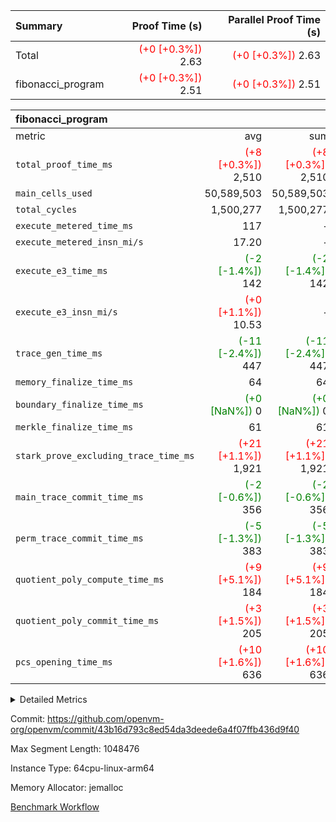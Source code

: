 | Summary | Proof Time (s) | Parallel Proof Time (s) |
|:---|---:|---:|
| Total | <span style='color: red'>(+0 [+0.3%])</span> 2.63 | <span style='color: red'>(+0 [+0.3%])</span> 2.63 |
| fibonacci_program | <span style='color: red'>(+0 [+0.3%])</span> 2.51 | <span style='color: red'>(+0 [+0.3%])</span> 2.51 |


| fibonacci_program |||||
|:---|---:|---:|---:|---:|
|metric|avg|sum|max|min|
| `total_proof_time_ms ` | <span style='color: red'>(+8 [+0.3%])</span> 2,510 | <span style='color: red'>(+8 [+0.3%])</span> 2,510 | <span style='color: red'>(+8 [+0.3%])</span> 2,510 | <span style='color: red'>(+8 [+0.3%])</span> 2,510 |
| `main_cells_used     ` |  50,589,503 |  50,589,503 |  50,589,503 |  50,589,503 |
| `total_cycles        ` |  1,500,277 |  1,500,277 |  1,500,277 |  1,500,277 |
| `execute_metered_time_ms` |  117 | -          | -          | -          |
| `execute_metered_insn_mi/s` |  17.20 | -          |  17.20 |  17.20 |
| `execute_e3_time_ms  ` | <span style='color: green'>(-2 [-1.4%])</span> 142 | <span style='color: green'>(-2 [-1.4%])</span> 142 | <span style='color: green'>(-2 [-1.4%])</span> 142 | <span style='color: green'>(-2 [-1.4%])</span> 142 |
| `execute_e3_insn_mi/s` | <span style='color: red'>(+0 [+1.1%])</span> 10.53 | -          | <span style='color: red'>(+0 [+1.1%])</span> 10.53 | <span style='color: red'>(+0 [+1.1%])</span> 10.53 |
| `trace_gen_time_ms   ` | <span style='color: green'>(-11 [-2.4%])</span> 447 | <span style='color: green'>(-11 [-2.4%])</span> 447 | <span style='color: green'>(-11 [-2.4%])</span> 447 | <span style='color: green'>(-11 [-2.4%])</span> 447 |
| `memory_finalize_time_ms` |  64 |  64 |  64 |  64 |
| `boundary_finalize_time_ms` | <span style='color: green'>(+0 [NaN%])</span> 0 | <span style='color: green'>(+0 [NaN%])</span> 0 | <span style='color: green'>(+0 [NaN%])</span> 0 | <span style='color: green'>(+0 [NaN%])</span> 0 |
| `merkle_finalize_time_ms` |  61 |  61 |  61 |  61 |
| `stark_prove_excluding_trace_time_ms` | <span style='color: red'>(+21 [+1.1%])</span> 1,921 | <span style='color: red'>(+21 [+1.1%])</span> 1,921 | <span style='color: red'>(+21 [+1.1%])</span> 1,921 | <span style='color: red'>(+21 [+1.1%])</span> 1,921 |
| `main_trace_commit_time_ms` | <span style='color: green'>(-2 [-0.6%])</span> 356 | <span style='color: green'>(-2 [-0.6%])</span> 356 | <span style='color: green'>(-2 [-0.6%])</span> 356 | <span style='color: green'>(-2 [-0.6%])</span> 356 |
| `perm_trace_commit_time_ms` | <span style='color: green'>(-5 [-1.3%])</span> 383 | <span style='color: green'>(-5 [-1.3%])</span> 383 | <span style='color: green'>(-5 [-1.3%])</span> 383 | <span style='color: green'>(-5 [-1.3%])</span> 383 |
| `quotient_poly_compute_time_ms` | <span style='color: red'>(+9 [+5.1%])</span> 184 | <span style='color: red'>(+9 [+5.1%])</span> 184 | <span style='color: red'>(+9 [+5.1%])</span> 184 | <span style='color: red'>(+9 [+5.1%])</span> 184 |
| `quotient_poly_commit_time_ms` | <span style='color: red'>(+3 [+1.5%])</span> 205 | <span style='color: red'>(+3 [+1.5%])</span> 205 | <span style='color: red'>(+3 [+1.5%])</span> 205 | <span style='color: red'>(+3 [+1.5%])</span> 205 |
| `pcs_opening_time_ms ` | <span style='color: red'>(+10 [+1.6%])</span> 636 | <span style='color: red'>(+10 [+1.6%])</span> 636 | <span style='color: red'>(+10 [+1.6%])</span> 636 | <span style='color: red'>(+10 [+1.6%])</span> 636 |



<details>
<summary>Detailed Metrics</summary>

|  | keygen_time_ms | commit_exe_time_ms | app proof_time_ms |
| --- | --- | --- |
|  | 250 | 5 | 6,638 | 

| group | num_segments | memory_to_vec_partition_time_ms | insns | fri.log_blowup | execute_segment_time_ms | execute_metered_time_ms | execute_metered_insn_mi/s |
| --- | --- | --- | --- | --- | --- | --- | --- |
| fibonacci_program | 1 | 23 | 1,500,278 | 1 | 6,080 | 117 | 17.20 | 

| group | air_name | quotient_deg | interactions | constraints |
| --- | --- | --- | --- | --- |
| fibonacci_program | AccessAdapterAir<16> | 2 | 5 | 12 | 
| fibonacci_program | AccessAdapterAir<2> | 2 | 5 | 12 | 
| fibonacci_program | AccessAdapterAir<32> | 2 | 5 | 12 | 
| fibonacci_program | AccessAdapterAir<4> | 2 | 5 | 12 | 
| fibonacci_program | AccessAdapterAir<8> | 2 | 5 | 12 | 
| fibonacci_program | BitwiseOperationLookupAir<8> | 2 | 2 | 4 | 
| fibonacci_program | MemoryMerkleAir<8> | 2 | 4 | 39 | 
| fibonacci_program | PersistentBoundaryAir<8> | 2 | 3 | 7 | 
| fibonacci_program | PhantomAir | 2 | 3 | 5 | 
| fibonacci_program | Poseidon2PeripheryAir<BabyBearParameters>, 1> | 2 | 1 | 286 | 
| fibonacci_program | ProgramAir | 1 | 1 | 4 | 
| fibonacci_program | RangeTupleCheckerAir<2> | 1 | 1 | 4 | 
| fibonacci_program | Rv32HintStoreAir | 2 | 18 | 28 | 
| fibonacci_program | VariableRangeCheckerAir | 1 | 1 | 4 | 
| fibonacci_program | VmAirWrapper<Rv32BaseAluAdapterAir, BaseAluCoreAir<4, 8> | 2 | 20 | 37 | 
| fibonacci_program | VmAirWrapper<Rv32BaseAluAdapterAir, LessThanCoreAir<4, 8> | 2 | 18 | 40 | 
| fibonacci_program | VmAirWrapper<Rv32BaseAluAdapterAir, ShiftCoreAir<4, 8> | 2 | 24 | 91 | 
| fibonacci_program | VmAirWrapper<Rv32BranchAdapterAir, BranchEqualCoreAir<4> | 2 | 11 | 20 | 
| fibonacci_program | VmAirWrapper<Rv32BranchAdapterAir, BranchLessThanCoreAir<4, 8> | 2 | 13 | 35 | 
| fibonacci_program | VmAirWrapper<Rv32CondRdWriteAdapterAir, Rv32JalLuiCoreAir> | 2 | 10 | 18 | 
| fibonacci_program | VmAirWrapper<Rv32JalrAdapterAir, Rv32JalrCoreAir> | 2 | 16 | 20 | 
| fibonacci_program | VmAirWrapper<Rv32LoadStoreAdapterAir, LoadSignExtendCoreAir<4, 8> | 2 | 18 | 33 | 
| fibonacci_program | VmAirWrapper<Rv32LoadStoreAdapterAir, LoadStoreCoreAir<4> | 2 | 17 | 40 | 
| fibonacci_program | VmAirWrapper<Rv32MultAdapterAir, DivRemCoreAir<4, 8> | 2 | 25 | 84 | 
| fibonacci_program | VmAirWrapper<Rv32MultAdapterAir, MulHCoreAir<4, 8> | 2 | 24 | 31 | 
| fibonacci_program | VmAirWrapper<Rv32MultAdapterAir, MultiplicationCoreAir<4, 8> | 2 | 19 | 19 | 
| fibonacci_program | VmAirWrapper<Rv32RdWriteAdapterAir, Rv32AuipcCoreAir> | 2 | 12 | 14 | 
| fibonacci_program | VmConnectorAir | 2 | 5 | 11 | 

| group | air_name | segment | rows | prep_cols | perm_cols | main_cols | cells |
| --- | --- | --- | --- | --- | --- | --- | --- |
| fibonacci_program | AccessAdapterAir<8> | 0 | 128 |  | 16 | 17 | 4,224 | 
| fibonacci_program | BitwiseOperationLookupAir<8> | 0 | 65,536 | 3 | 8 | 2 | 655,360 | 
| fibonacci_program | MemoryMerkleAir<8> | 0 | 512 |  | 16 | 32 | 24,576 | 
| fibonacci_program | PersistentBoundaryAir<8> | 0 | 128 |  | 12 | 20 | 4,096 | 
| fibonacci_program | PhantomAir | 0 | 1 |  | 12 | 6 | 18 | 
| fibonacci_program | Poseidon2PeripheryAir<BabyBearParameters>, 1> | 0 | 256 |  | 8 | 300 | 78,848 | 
| fibonacci_program | ProgramAir | 0 | 8,192 |  | 8 | 10 | 147,456 | 
| fibonacci_program | RangeTupleCheckerAir<2> | 0 | 524,288 | 2 | 8 | 1 | 4,718,592 | 
| fibonacci_program | Rv32HintStoreAir | 0 | 4 |  | 44 | 32 | 304 | 
| fibonacci_program | VariableRangeCheckerAir | 0 | 262,144 | 2 | 8 | 1 | 2,359,296 | 
| fibonacci_program | VmAirWrapper<Rv32BaseAluAdapterAir, BaseAluCoreAir<4, 8> | 0 | 1,048,576 |  | 52 | 36 | 92,274,688 | 
| fibonacci_program | VmAirWrapper<Rv32BaseAluAdapterAir, LessThanCoreAir<4, 8> | 0 | 524,288 |  | 40 | 37 | 40,370,176 | 
| fibonacci_program | VmAirWrapper<Rv32BranchAdapterAir, BranchEqualCoreAir<4> | 0 | 262,144 |  | 28 | 26 | 14,155,776 | 
| fibonacci_program | VmAirWrapper<Rv32BranchAdapterAir, BranchLessThanCoreAir<4, 8> | 0 | 8 |  | 32 | 32 | 512 | 
| fibonacci_program | VmAirWrapper<Rv32CondRdWriteAdapterAir, Rv32JalLuiCoreAir> | 0 | 131,072 |  | 28 | 18 | 6,029,312 | 
| fibonacci_program | VmAirWrapper<Rv32JalrAdapterAir, Rv32JalrCoreAir> | 0 | 32 |  | 36 | 28 | 2,048 | 
| fibonacci_program | VmAirWrapper<Rv32LoadStoreAdapterAir, LoadStoreCoreAir<4> | 0 | 128 |  | 52 | 41 | 11,904 | 
| fibonacci_program | VmAirWrapper<Rv32RdWriteAdapterAir, Rv32AuipcCoreAir> | 0 | 16 |  | 28 | 20 | 768 | 
| fibonacci_program | VmConnectorAir | 0 | 2 | 1 | 16 | 5 | 42 | 

| group | segment | trace_gen_time_ms | total_proof_time_ms | total_cycles | total_cells | stark_prove_excluding_trace_time_ms | quotient_poly_compute_time_ms | quotient_poly_commit_time_ms | prove_segment_time_ms | perm_trace_commit_time_ms | pcs_opening_time_ms | merkle_finalize_time_ms | memory_to_vec_partition_time_ms | memory_finalize_time_ms | main_trace_commit_time_ms | main_cells_used | insns | generate_perm_trace_time_ms_time_ms | execute_e3_time_ms | execute_e3_insn_mi/s | boundary_finalize_time_ms |
| --- | --- | --- | --- | --- | --- | --- | --- | --- | --- | --- | --- | --- | --- | --- | --- | --- | --- | --- | --- | --- | --- |
| fibonacci_program | 0 | 447 | 2,510 | 1,500,277 | 160,837,996 | 1,921 | 184 | 205 | 2,095 | 383 | 636 | 61 | 24 | 64 | 356 | 50,589,503 | 1,500,278 | 141 | 142 | 10.53 | 0 | 

| group | segment | trace_height_constraint | weighted_sum | threshold |
| --- | --- | --- | --- | --- |
| fibonacci_program | 0 | 0 | 3,932,542 | 2,013,265,921 | 
| fibonacci_program | 0 | 1 | 10,749,400 | 2,013,265,921 | 
| fibonacci_program | 0 | 2 | 1,966,271 | 2,013,265,921 | 
| fibonacci_program | 0 | 3 | 10,749,532 | 2,013,265,921 | 
| fibonacci_program | 0 | 4 | 1,664 | 2,013,265,921 | 
| fibonacci_program | 0 | 5 | 640 | 2,013,265,921 | 
| fibonacci_program | 0 | 6 | 7,209,100 | 2,013,265,921 | 
| fibonacci_program | 0 | 7 |  | 2,013,265,921 | 
| fibonacci_program | 0 | 8 | 35,535,101 | 2,013,265,921 | 

</details>


Commit: https://github.com/openvm-org/openvm/commit/43b16d793c8ed54da3deede6a4f07ffb436d9f40

Max Segment Length: 1048476

Instance Type: 64cpu-linux-arm64

Memory Allocator: jemalloc

[Benchmark Workflow](https://github.com/openvm-org/openvm/actions/runs/15929417529)

